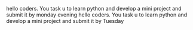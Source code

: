 hello coders. You task u to learn python and develop a mini project and submit it by monday evening
hello coders. You task u to learn python and develop a mini project and submit it by Tuesday

